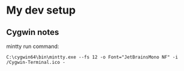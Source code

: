 # My dev setup

## Cygwin notes

mintty run command:
```
C:\cygwin64\bin\mintty.exe --fs 12 -o Font="JetBrainsMono NF" -i /Cygwin-Terminal.ico -
```
